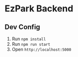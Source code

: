 # EzPark Backend

## Dev Config
1. Run `npm install`
2. Run `npm run start`
3. Open `http://localhost:5000`
